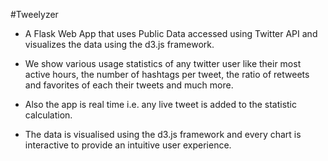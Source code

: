 #Tweelyzer


- A Flask Web App that uses Public Data accessed using Twitter API and visualizes the data using the d3.js framework.

- We show various usage statistics of any twitter user like their most active hours, the number of hashtags per tweet, the ratio
of retweets and favorites of each their tweets and much more.

- Also the app is real time i.e. any live tweet is added to the statistic calculation.

- The data is visualised using the d3.js framework and every chart is interactive to provide an intuitive user experience.

